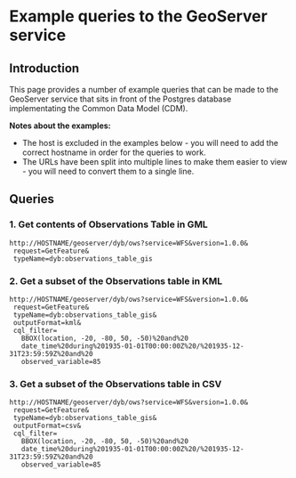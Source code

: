 # Example queries to the GeoServer service

## Introduction

This page provides a number of example queries that can be made to the 
GeoServer service that sits in front of the Postgres database implementating 
the Common Data Model (CDM).

**Notes about the examples:**
 - The host is excluded in the examples below - you will need to add the correct hostname in order for the queries to work.
 - The URLs have been split into multiple lines to make them easier to view - you will need to convert them to a single line.
 
## Queries

### 1. Get contents of Observations Table in GML

```
http://HOSTNAME/geoserver/dyb/ows?service=WFS&version=1.0.0&
 request=GetFeature&
 typeName=dyb:observations_table_gis
```

### 2. Get a subset of the Observations table in KML

```
http://HOSTNAME/geoserver/dyb/ows?service=WFS&version=1.0.0&
 request=GetFeature&
 typeName=dyb:observations_table_gis&
 outputFormat=kml&
 cql_filter=
   BBOX(location, -20, -80, 50, -50)%20and%20
   date_time%20during%201935-01-01T00:00:00Z%20/%201935-12-31T23:59:59Z%20and%20
   observed_variable=85
```

### 3. Get a subset of the Observations table in CSV

```
http://HOSTNAME/geoserver/dyb/ows?service=WFS&version=1.0.0&
 request=GetFeature&
 typeName=dyb:observations_table_gis&
 outputFormat=csv&
 cql_filter=
   BBOX(location, -20, -80, 50, -50)%20and%20
   date_time%20during%201935-01-01T00:00:00Z%20/%201935-12-31T23:59:59Z%20and%20
   observed_variable=85
```

